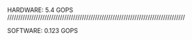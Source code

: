 HARDWARE:
5.4 GOPS
/////////////////////////////////////////////////////////////////////////////////

SOFTWARE:
0.123 GOPS
